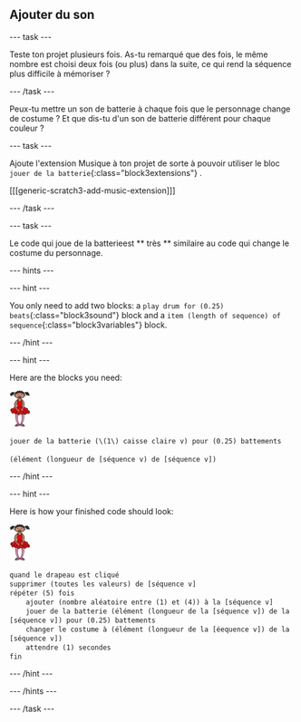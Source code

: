 ## Ajouter du son

\--- task \---

Teste ton projet plusieurs fois. As-tu remarqué que des fois, le même nombre est choisi deux fois (ou plus) dans la suite, ce qui rend la séquence plus difficile à mémoriser ?

\--- /task \---

Peux-tu mettre un son de batterie à chaque fois que le personnage change de costume ? Et que dis-tu d'un son de batterie différent pour chaque couleur ?

\--- task \---

Ajoute l'extension Musique à ton projet de sorte à pouvoir utiliser le bloc ` jouer de la batterie `{:class="block3extensions"} .

[[[generic-scratch3-add-music-extension]]]

\--- /task \---

\--- task \---

Le code qui joue de la batterieest ** très ** similaire au code qui change le costume du personnage.

\--- hints \---

\--- hint \---

You only need to add two blocks: a `play drum for (0.25) beats`{:class="block3sound"} block and a `item (length of sequence) of sequence`{:class="block3variables"} block.

\--- /hint \---

\--- hint \---

Here are the blocks you need:

![ballerina](images/ballerina.png)

```blocks3
jouer de la batterie (\(1\) caisse claire v) pour (0.25) battements

(élément (longueur de [séquence v) de [séquence v])
```

\--- /hint \---

\--- hint \---

Here is how your finished code should look:

![ballerina](images/ballerina.png)

```blocks3
quand le drapeau est cliqué
supprimer (toutes les valeurs) de [séquence v]
répéter (5) fois
    ajouter (nombre aléatoire entre (1) et (4)) à la [séquence v]
    jouer de la batterie (élément (longueur de la [séquence v]) de la  [séquence v]) pour (0.25) battements
    changer le costume à (élément (longueur de la [éequence v]) de la [séquence v])
    attendre (1) secondes
fin
```

\--- /hint \---

\--- /hints \---

\--- /task \---